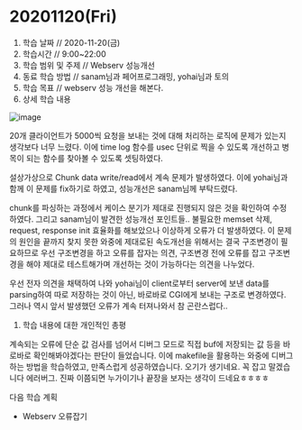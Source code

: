 # 20201120\(Fri\)

1. 학습 날짜 // 2020-11-20\(금\)
2. 학습시간 // 9:00~22:00
3. 학습 범위 및 주제 // Webserv 성능개선
4. 동료 학습 방법 // sanam님과 페어프로그래밍, yohai님과 토의
5. 학습 목표 // webserv 성능 개선을 해본다.
6. 상세 학습 내용

![image](https://user-images.githubusercontent.com/54612343/99905106-07e45d80-2d12-11eb-9433-6319bebd39c5.png)

20개 클라이언트가 5000씩 요청을 보내는 것에 대해 처리하는 로직에 문제가 있는지 생각보다 너무 느렸다. 이에 time log 함수를 usec 단위로 찍을 수 있도록 개선하고 병목이 되는 함수를 찾아볼 수 있도록 셋팅하였다.

설상가상으로 Chunk data write/read에서 계속 문제가 발생하였다. 이에 yohai님과 함께 이 문제를 fix하기로 하였고, 성능개선은 sanam님께 부탁드렸다.

chunk를 파싱하는 과정에서 케이스 분기가 제대로 진행되지 않은 것을 확인하여 수정하였다. 그리고 sanam님이 발견한 성능개선 포인트들.. 불필요한 memset 삭제, request, response init 효율화를 해보았으나 이상하게 오류가 더 발생하였다. 이 문제의 원인을 끝까지 찾지 못한 와중에 제대로된 속도개선을 위해서는 결국 구조변경이 필요하므로 우선 구조변경을 하고 오류를 잡자는 의견, 구조변경 전에 오류를 잡고 구조변경을 해야 제대로 테스트해가며 개선하는 것이 가능하다는 의견을 나누었다.

우선 전자 의견을 채택하여 나와 yohai님이 client로부터 server에 보낸 data를 parsing하여 따로 저장하는 것이 아닌, 바로바로 CGI에게 보내는 구조로 변경하였다. 그러나 역시 앞서 발생했던 오류가 계속 터져나와서 참 곤란스럽다..

1. 학습 내용에 대한 개인적인 총평

계속되는 오류에 단순 값 검사를 넘어서 디버그 모드로 직접 buf에 저장되는 값 등을 바로바로 확인해봐야겠다는 판단이 들었습니다. 이에 makefile을 활용하는 와중에 디버그하는 방법을 학습하였고, 만족스럽게 성공하였습니다. 오기가 생기네요. 꼭 잡고 말겠습니다 에러버그. 진짜 이쯤되면 누가이기나 끝장을 보자는 생각이 드네요ㅎㅎㅎㅎ

다음 학습 계획

* Webserv 오류잡기

